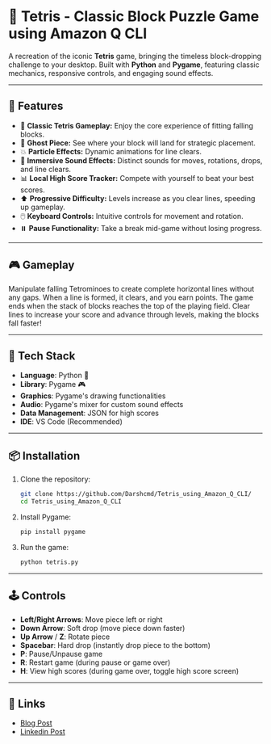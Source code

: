# 🧱 Tetris - Classic Block Puzzle Game using Amazon Q CLI

A recreation of the iconic **Tetris** game, bringing the timeless block-dropping challenge to your desktop. Built with **Python** and **Pygame**, featuring classic mechanics, responsive controls, and engaging sound effects.

---

## 🚀 Features

- 🎯 **Classic Tetris Gameplay:** Enjoy the core experience of fitting falling blocks.
- 👻 **Ghost Piece:** See where your block will land for strategic placement.
- 💥 **Particle Effects:** Dynamic animations for line clears.
- 🎵 **Immersive Sound Effects:** Distinct sounds for moves, rotations, drops, and line clears.
- 📊 **Local High Score Tracker:** Compete with yourself to beat your best scores.
- ⬆️ **Progressive Difficulty:** Levels increase as you clear lines, speeding up gameplay.
- 🖱️ **Keyboard Controls:** Intuitive controls for movement and rotation.
- ⏸️ **Pause Functionality:** Take a break mid-game without losing progress.

---

## 🎮 Gameplay

Manipulate falling Tetrominoes to create complete horizontal lines without any gaps. When a line is formed, it clears, and you earn points. The game ends when the stack of blocks reaches the top of the playing field. Clear lines to increase your score and advance through levels, making the blocks fall faster!

---

## 🧰 Tech Stack

-   **Language**: Python 🐍
-   **Library**: Pygame 🎮
-   **Graphics**: Pygame's drawing functionalities
-   **Audio**: Pygame's mixer for custom sound effects
-   **Data Management**: JSON for high scores
-   **IDE**: VS Code (Recommended)

---

## 📦 Installation

1.  Clone the repository:
    ```bash
    git clone https://github.com/Darshcmd/Tetris_using_Amazon_Q_CLI/
    cd Tetris_using_Amazon_Q_CLI
    ```
2.  Install Pygame:
    ```bash
    pip install pygame
    ```
3.  Run the game:
    ```bash
    python tetris.py
    ```

---

## 🕹️ Controls

-   **Left/Right Arrows**: Move piece left or right
-   **Down Arrow**: Soft drop (move piece down faster)
-   **Up Arrow** / **Z**: Rotate piece
-   **Spacebar**: Hard drop (instantly drop piece to the bottom)
-   **P**: Pause/Unpause game
-   **R**: Restart game (during pause or game over)
-   **H**: View high scores (during game over, toggle high score screen)

---

## 📝 Links 

-   [Blog Post](https://community.aws/content/2yMvQYQbFOQ0ZeEUNkwH2yWdB3f)
-   [Linkedin Post](https://www.linkedin.com/posts/darsh-soni-415559321_tetris-python-pygame-activity-7338612701872427008-f0_j?utm_source=social_share_send&utm_medium=member_desktop_web&rcm=ACoAAFFq4BEBHzpWSOpwUz0NeVPAXC38zYgsS98)
